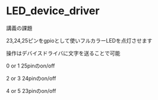 # LED_device_driver
講義の課題

23,24,25ピンをgpioとして使いフルカラーLEDを点灯させます

操作はデバイスドライバに文字を送ることで可能

0 or 1 25pinのon/off

2 or 3 24pinのon/off

4 or 5 23pinのon/off
